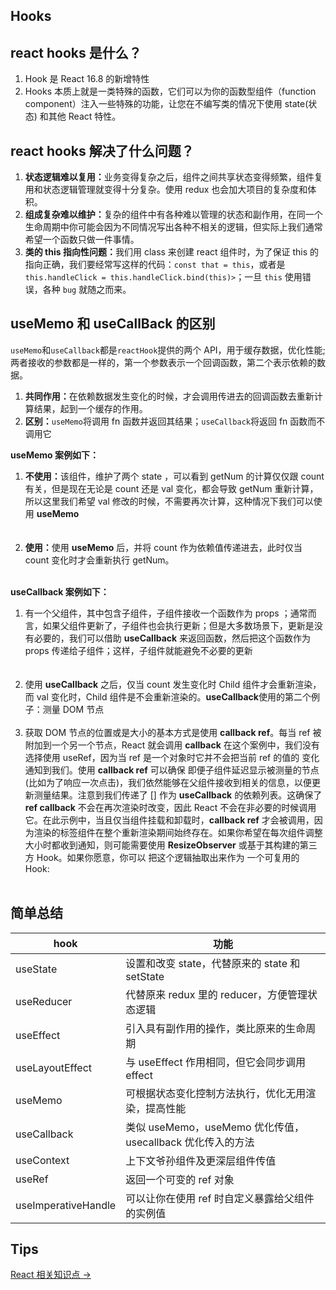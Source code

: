 ## Hooks

## react hooks 是什么？

<ol>
  <li>Hook 是 React 16.8 的新增特性</li>
  <li>Hooks 本质上就是一类特殊的函数，它们可以为你的函数型组件（function component）注入一些特殊的功能，让您在不编写类的情况下使用 state(状态) 和其他 React 特性。</li>
</ol>

## react hooks 解决了什么问题？

<ol>
  <li><strong>​状态逻辑难以复用：</strong>业务变得复杂之后，组件之间共享状态变得频繁，组件复用和状态逻辑管理就变得十分复杂。使用 redux 也会加大项目的复杂度和体积。</li>
  <li><strong>组成复杂难以维护：</strong>复杂的组件中有各种难以管理的状态和副作用，在同一个生命周期中你可能会因为不同情况写出各种不相关的逻辑，但实际上我们通常希望一个函数只做一件事情。</li>
  <li><strong>类的 this 指向性问题：</strong>我们用 class 来创建 react 组件时，为了保证 this 的指向正确，我们要经常写这样的代码：<code>​const that = this</code>​，或者是​<code>​this.handleClick = this.handleClick.bind(this)></code>​​；一旦 <code>this</code> 使用错误，各种 <code>bug</code> 就随之而来。</li>
</ol>

## useMemo 和 useCallBack 的区别

`useMemo`和`useCallback`都是`reactHook`提供的两个 API，用于缓存数据，优化性能;两者接收的参数都是一样的，第一个参数表示一个回调函数，第二个表示依赖的数据。

<ol>
  <li><strong>共同作用：</strong>在依赖数据发生变化的时候，才会调用传进去的回调函数去重新计算结果，起到一个缓存的作用。</li>
  <li><strong>区别：</strong><code>useMemo</code>将调用 fn 函数并返回其结果；<code>useCallback</code>将返回 fn 函数而不调用它</li>
</ol>

**useMemo 案例如下：**

<ol>
  <li>
    <strong>不使用：</strong>该组件，维护了两个 state ，可以看到 getNum 的计算仅仅跟 count 有关，但是现在无论是 count 还是 val 变化，都会导致 getNum 重新计算，所以这里我们希望 val 修改的时候，不需要再次计算，这种情况下我们可以使用 <strong>useMemo</strong>
    <br />
    <br />
    <code src="./code/useMemo/example1.tsx"></code>
  </li>
  <br />
  <li>
    <strong>使用：</strong>使用 <strong>useMemo</strong> 后，并将 count 作为依赖值传递进去，此时仅当 count 变化时才会重新执行 getNum。
    <br />
    <br />
    <code src="./code/useMemo/example1.tsx"></code>
  </li>
</ol>

**useCallback 案例如下：**

<ol>
  <li>
    有一个父组件，其中包含子组件，子组件接收一个函数作为 props ；通常而言，如果父组件更新了，子组件也会执行更新；但是大多数场景下，更新是没有必要的，我们可以借助 <strong>useCallback</strong> 来返回函数，然后把这个函数作为 props 传递给子组件；这样，子组件就能避免不必要的更新
    <br />
    <br />
    <code src="./code/useCallback/example1.tsx"></code>
  </li>
  <br />
  <li>
    使用 <strong>useCallback</strong> 之后，仅当 count 发生变化时 Child 组件才会重新渲染，而 val 变化时，Child 组件是不会重新渲染的。<strong>useCallback</strong>使用的第二个例子：测量 DOM 节点
    <br />
    <br />
    <code src="./code/useCallback/example2.tsx"></code>
  </li>
  <li>
    获取 DOM 节点的位置或是大小的基本方式是使用 <strong>callback ref</strong>。每当 ref 被附加到一个另一个节点，React 就会调用 <strong>callback</strong> 在这个案例中，我们没有选择使用 useRef，因为当 ref 是一个对象时它并不会把当前 ref 的值的 变化 通知到我们。使用 <strong>callback ref</strong> 可以确保 即便子组件延迟显示被测量的节点 (比如为了响应一次点击)，我们依然能够在父组件接收到相关的信息，以便更新测量结果。注意到我们传递了 [] 作为 <strong>useCallback</strong> 的依赖列表。这确保了 <strong>ref callback</strong> 不会在再次渲染时改变，因此 React 不会在非必要的时候调用它。在此示例中，当且仅当组件挂载和卸载时，<strong>callback ref</strong> 才会被调用，因为渲染的标签组件在整个重新渲染期间始终存在。如果你希望在每次组件调整大小时都收到通知，则可能需要使用 <strong>ResizeObserver</strong> 或基于其构建的第三方 Hook。如果你愿意，你可以 把这个逻辑抽取出来作为 一个可复用的 Hook:
    <br />
    <br />
    <code src="./code/useCallback/example3.tsx"></code>
  </li>
</ol>

## 简单总结

| hook                | 功能                                                       |
| ------------------- | ---------------------------------------------------------- |
| useState            | 设置和改变 state，代替原来的 state 和 setState             |
| useReducer          | 代替原来 redux 里的 reducer，方便管理状态逻辑              |
| useEffect           | 引入具有副作用的操作，类比原来的生命周期                   |
| useLayoutEffect     | 与 useEffect 作用相同，但它会同步调用 effect               |
| useMemo             | 可根据状态变化控制方法执行，优化无用渲染，提高性能         |
| useCallback         | 类似 useMemo，useMemo 优化传值，usecallback 优化传入的方法 |
| useContext          | 上下文爷孙组件及更深层组件传值                             |
| useRef              | 返回一个可变的 ref 对象                                    |
| useImperativeHandle | 可以让你在使用 ref 时自定义暴露给父组件的实例值            |

## Tips

<a href="/react/hooks">React 相关知识点 →</a>
